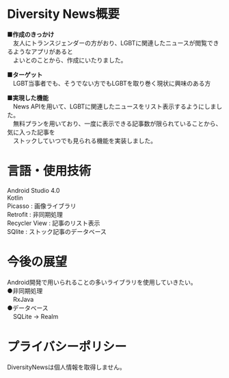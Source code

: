 # Diversity News概要
**■作成のきっかけ**  
　友人にトランスジェンダーの方がおり、LGBTに関連したニュースが閲覧できるようなアプリがあると  
　よいとのことから、作成にいたりました。

**■ターゲット**  
　LGBT当事者でも、そうでない方でもLGBTを取り巻く現状に興味のある方

**■実現した機能**  
　News APIを用いて、LGBTに関連したニュースをリスト表示するようにしました。  
　無料プランを用いており、一度に表示できる記事数が限られていることから、気に入った記事を  
　ストックしていつでも見られる機能を実装しました。
  
# 言語・使用技術  
Android Studio 4.0  
Kotlin  
Picasso : 画像ライブラリ  
Retrofit : 非同期処理    
Recycler View : 記事のリスト表示  
SQlite : ストック記事のデータベース  
  
# 今後の展望  
Android開発で用いられることの多いライブラリを使用していきたい。  
●非同期処理  
　RxJava     
●データベース  
　SQLite -> Realm  
 
# プライバシーポリシー  
DiversityNewsは個人情報を取得しません。  
